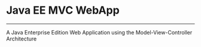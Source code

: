 # Java EE MVC WebApp

---
A Java Enterprise Edition Web Application using the Model-View-Controller Architecture